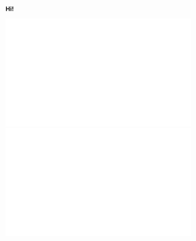 ### Hi!
<div align="center">
  <a href="https://github.com/shiishorts/Programming-Lang-Info">
    <img src="https://github.com/shiishorts/Programming-Lang-Info/blob/master/generated/languages.svg#gh-dark-mode-only" />
    <img src="https://github.com/shiishorts/Programming-Lang-Info/blob/master/generated/overview.svg#gh-dark-mode-only" />
  </a>
</div>
